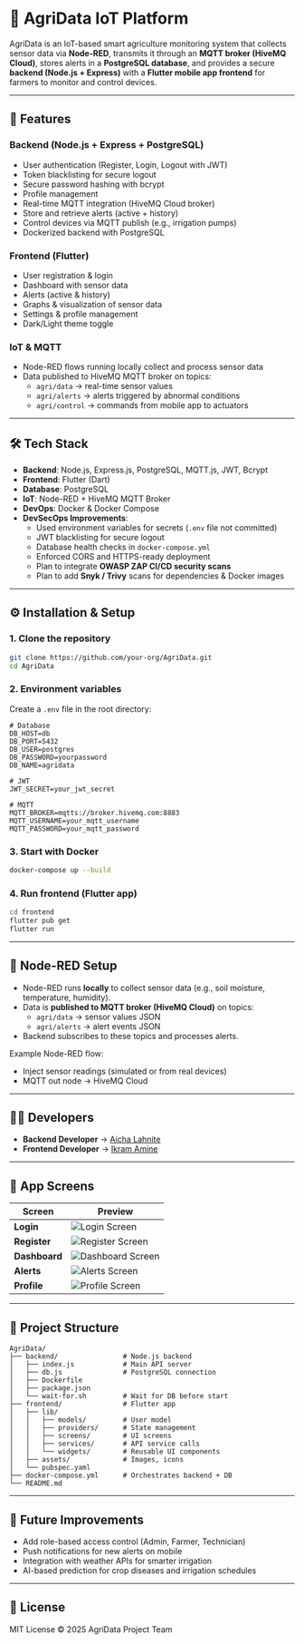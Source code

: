 # 🌱 AgriData IoT Platform

AgriData is an IoT-based smart agriculture monitoring system that collects sensor data via **Node-RED**, transmits it through an **MQTT broker (HiveMQ Cloud)**, stores alerts in a **PostgreSQL database**, and provides a secure **backend (Node.js + Express)** with a **Flutter mobile app frontend** for farmers to monitor and control devices.

---

## 🚀 Features

### Backend (Node.js + Express + PostgreSQL)
- User authentication (Register, Login, Logout with JWT)
- Token blacklisting for secure logout
- Secure password hashing with bcrypt
- Profile management
- Real-time MQTT integration (HiveMQ Cloud broker)
- Store and retrieve alerts (active + history)
- Control devices via MQTT publish (e.g., irrigation pumps)
- Dockerized backend with PostgreSQL

### Frontend (Flutter)
- User registration & login
- Dashboard with sensor data
- Alerts (active & history)
- Graphs & visualization of sensor data
- Settings & profile management
- Dark/Light theme toggle

### IoT & MQTT
- Node-RED flows running locally collect and process sensor data
- Data published to HiveMQ MQTT broker on topics:
  - `agri/data` → real-time sensor values
  - `agri/alerts` → alerts triggered by abnormal conditions
  - `agri/control` → commands from mobile app to actuators

---

## 🛠️ Tech Stack

- **Backend**: Node.js, Express.js, PostgreSQL, MQTT.js, JWT, Bcrypt
- **Frontend**: Flutter (Dart)
- **Database**: PostgreSQL
- **IoT**: Node-RED + HiveMQ MQTT Broker
- **DevOps**: Docker & Docker Compose
- **DevSecOps Improvements**:
  - Used environment variables for secrets (`.env` file not committed)
  - JWT blacklisting for secure logout
  - Database health checks in `docker-compose.yml`
  - Enforced CORS and HTTPS-ready deployment
  - Plan to integrate **OWASP ZAP CI/CD security scans**
  - Plan to add **Snyk / Trivy** scans for dependencies & Docker images

---

## ⚙️ Installation & Setup

### 1. Clone the repository
```bash
git clone https://github.com/your-org/AgriData.git
cd AgriData
```

### 2. Environment variables
Create a `.env` file in the root directory:
```env
# Database
DB_HOST=db
DB_PORT=5432
DB_USER=postgres
DB_PASSWORD=yourpassword
DB_NAME=agridata

# JWT
JWT_SECRET=your_jwt_secret

# MQTT
MQTT_BROKER=mqtts://broker.hivemq.com:8883
MQTT_USERNAME=your_mqtt_username
MQTT_PASSWORD=your_mqtt_password
```

### 3. Start with Docker
```bash
docker-compose up --build
```

### 4. Run frontend (Flutter app)
```bash
cd frontend
flutter pub get
flutter run
```

---

## 📡 Node-RED Setup

- Node-RED runs **locally** to collect sensor data (e.g., soil moisture, temperature, humidity).
- Data is **published to MQTT broker (HiveMQ Cloud)** on topics:
  - `agri/data` → sensor values JSON
  - `agri/alerts` → alert events JSON
- Backend subscribes to these topics and processes alerts.

Example Node-RED flow:
- Inject sensor readings (simulated or from real devices)
- MQTT out node → HiveMQ Cloud

---

## 👨‍💻 Developers  

- **Backend Developer** → [Aicha Lahnite](https://github.com/ranaitsan123)  
- **Frontend Developer** → [Ikram Amine](https://github.com/your-friend-username)  

---

## 📱 App Screens  

| Screen | Preview |  
|--------|---------|  
| **Login** | ![Login Screen](frontend/assets/screens/login.png) |  
| **Register** | ![Register Screen](frontend/assets/screens/register.png) |  
| **Dashboard** | ![Dashboard Screen](frontend/assets/screens/dashboard.png) |  
| **Alerts** | ![Alerts Screen](frontend/assets/screens/alerts.png) |  
| **Profile** | ![Profile Screen](frontend/assets/screens/profile.png) |  

---

## 📂 Project Structure

```
AgriData/
├── backend/                # Node.js backend
│   ├── index.js            # Main API server
│   ├── db.js               # PostgreSQL connection
│   ├── Dockerfile
│   ├── package.json
│   └── wait-for.sh         # Wait for DB before start
├── frontend/               # Flutter app
│   ├── lib/
│   │   ├── models/         # User model
│   │   ├── providers/      # State management
│   │   ├── screens/        # UI screens
│   │   ├── services/       # API service calls
│   │   └── widgets/        # Reusable UI components
│   ├── assets/             # Images, icons
│   └── pubspec.yaml
├── docker-compose.yml      # Orchestrates backend + DB
└── README.md
```

---

## 🔮 Future Improvements

- Add role-based access control (Admin, Farmer, Technician)
- Push notifications for new alerts on mobile
- Integration with weather APIs for smarter irrigation
- AI-based prediction for crop diseases and irrigation schedules

---

## 📜 License

MIT License © 2025 AgriData Project Team
